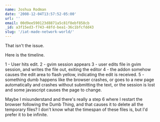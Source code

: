 ```yaml
---
name: Joshua Rodman
date: '2008-12-04T13:57:52-05:00'
url: ''
email: 00d9ee590123d8871a5c81f8ebf858cb
_id: a3f15ed3-f743-48fd-bea1-36c1bfcfdd43
slug: '/iat-made-network-world/'
---
```


That isn't the issue.

Here is the timeline.

1 - User hits edit. 2 - gvim session appears 3 - user edits file in gvim
session, and writes the file out, exiting the editor 4 - the addon somehow
causes the edit area to flash yellow, indicating the edit is received. 5 -
something dumb happens like the browser crashes, or goes to a new page
automatically and crashes without submitting the text, or the session is lost
and some javascript causes the page to change.

Maybe I misunderstand and there's really a step 6 where I restart the browser
following the Dumb Thing, and that causes it to delete all the temporary
files? I don't know what the timespan of these files is, but I'd prefer it to
be infinite.
